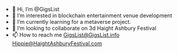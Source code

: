- 👋 Hi, I’m @GigsList
- 👀 I’m interested in blockchain entertainment venue development
- 🌱 I’m currently learning for a metaverse project.
- 💞️ I’m looking to collaborate on 3d Haight Ashbury Festival 
- 📫 How to reach me GigsList@GigsList.info Hippie@HaightAshburyFestival.com

<!---
GigsList/GigsList is a ✨ special ✨ repository because its `README.md` (this file) appears on your GitHub profile.
You can click the Preview link to take a look at your changes.
--->
